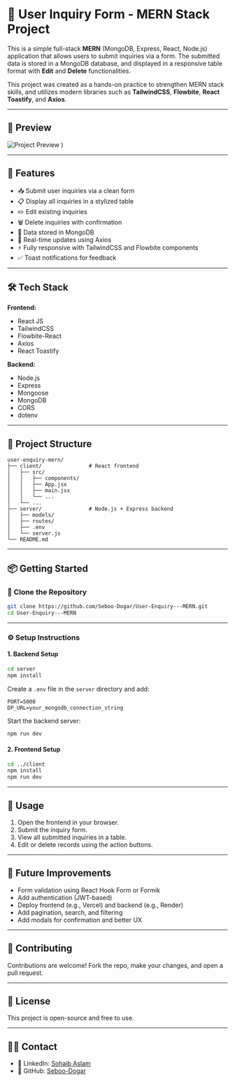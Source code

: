 # 📝 User Inquiry Form - MERN Stack Project

This is a simple full-stack **MERN** (MongoDB, Express, React, Node.js) application that allows users to submit inquiries via a form. The submitted data is stored in a MongoDB database, and displayed in a responsive table format with **Edit** and **Delete** functionalities.

This project was created as a hands-on practice to strengthen MERN stack skills, and utilizes modern libraries such as **TailwindCSS**, **Flowbite**, **React Toastify**, and **Axios**.

---

## 📸 Preview

![Project Preview](https://github.com/user-attachments/assets/f8e4d4a3-2061-4c0f-a23f-1b2738ec9cec)
) <!-- Replace with your actual image path -->

---

## 🚀 Features

- 📥 Submit user inquiries via a clean form
- 📋 Display all inquiries in a stylized table
- ✏️ Edit existing inquiries
- 🗑️ Delete inquiries with confirmation
- 💾 Data stored in MongoDB
- 🔗 Real-time updates using Axios
- ⚡ Fully responsive with TailwindCSS and Flowbite components
- ✅ Toast notifications for feedback

---

## 🛠️ Tech Stack

**Frontend:**
- React JS
- TailwindCSS
- Flowbite-React
- Axios
- React Toastify

**Backend:**
- Node.js
- Express
- Mongoose
- MongoDB
- CORS
- dotenv

---


## 📁 Project Structure

```
user-enquiry-mern/
├── client/               # React frontend
│   ├── src/
│   │   ├── components/
│   │   ├── App.jsx
│   │   ├── main.jsx
│   │   └── ...
│   └── ...
├── server/               # Node.js + Express backend
│   ├── models/
│   ├── routes/
│   ├── .env
│   └── server.js
└── README.md
```

---

## 📦 Getting Started

### 🔧 Clone the Repository

```bash
git clone https://github.com/Seboo-Dogar/User-Enquiry---MERN.git
cd User-Enquiry---MERN
```

---

### ⚙️ Setup Instructions

#### 1. Backend Setup

```bash
cd server
npm install
```

Create a `.env` file in the `server` directory and add:

```
PORT=5000
DP_URL=your_mongodb_connection_string
```

Start the backend server:

```bash
npm run dev
```

#### 2. Frontend Setup

```bash
cd ../client
npm install
npm run dev
```

---

## 🧪 Usage

1. Open the frontend in your browser.
2. Submit the inquiry form.
3. View all submitted inquiries in a table.
4. Edit or delete records using the action buttons.

---

## 📌 Future Improvements

- Form validation using React Hook Form or Formik
- Add authentication (JWT-based)
- Deploy frontend (e.g., Vercel) and backend (e.g., Render)
- Add pagination, search, and filtering
- Add modals for confirmation and better UX

---

## 🤝 Contributing

Contributions are welcome! Fork the repo, make your changes, and open a pull request.

---

## 📄 License

This project is open-source and free to use.

---

## 🙋‍♂️ Contact

- 💼 LinkedIn: [Sohaib Aslam](https://www.linkedin.com/in/sohaib-aslam-dev/)
- 🐙 GitHub: [Seboo-Dogar](https://github.com/Seboo-Dogar)

